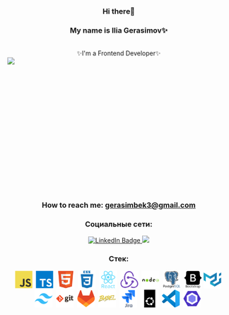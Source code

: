 <div  align="center">
  
### Hi there👋
### My name is Ilia Gerasimov✨
</br>
✨I'm a Frontend Developer✨
</div>

<div align="center">
  <img src="https://camo.githubusercontent.com/5ddf73ad3a205111cf8c686f687fc216c2946a75005718c8da5b837ad9de78c9/68747470733a2f2f7468756d62732e6766796361742e636f6d2f4576696c4e657874446576696c666973682d736d616c6c2e676966" style="display: block; opacity: 1; width="600" height="300"/>
 </div>

### <div align="center">How to reach me: gerasimbek3@gmail.com</div>

<div id="badges"  align="center">
  
### Социальные сети:
  <a href="https://www.linkedin.com/in/mrgeras/">
    <img src="https://img.shields.io/badge/LinkedIn-blue?style=for-the-badge&logo=linkedin&logoColor=white" alt="LinkedIn Badge"/>
      </a>
  <a href="https://t.me/Gerasimov_Ilia">
  <img src="https://camo.githubusercontent.com/cf4ed981404024c1adfc79d5575c4edf1836c4fe36b24b03383ece888cef7e29/68747470733a2f2f696d672e736869656c64732e696f2f62616467652f54656c656772616d2d3243413545303f7374796c653d666f722d7468652d6261646765266c6f676f3d74656c656772616d266c6f676f436f6c6f723d7768697465" data-canonical-src="https://img.shields.io/badge/Telegram-2CA5E0?style=for-the-badge&amp;logo=telegram&amp;logoColor=white" style="max-width: 100%;">
    </a>
  
### Стек:
<div  align="center">
  <img src="https://github.com/devicons/devicon/blob/master/icons/javascript/javascript-original.svg" title="JavaScript" alt="JavaScript" width="40" height="40"/>&nbsp;
  <img src="https://raw.githubusercontent.com/devicons/devicon/master/icons/typescript/typescript-original.svg" alt="typescript" width="40" height="40" style="max-width: 100%"/>&nbsp;
  <img src="https://github.com/devicons/devicon/blob/master/icons/html5/html5-original.svg" title="HTML5" alt="HTML" width="40" height="40"/>&nbsp;
  <img src="https://github.com/devicons/devicon/blob/master/icons/css3/css3-plain-wordmark.svg"  title="CSS3" alt="CSS" width="40" height="40"/>&nbsp;
  <img src="https://github.com/devicons/devicon/blob/master/icons/react/react-original-wordmark.svg" title="React" alt="React" width="40" height="40"/>&nbsp;
  <img src="https://github.com/devicons/devicon/blob/master/icons/redux/redux-original.svg" title="Redux" alt="Redux " width="40" height="40"/>&nbsp;
  <img src="https://github.com/devicons/devicon/blob/master/icons/nodejs/nodejs-original-wordmark.svg" title="NodeJS" alt="NodeJS" width="40" height="40"/>&nbsp;
  <img src="https://raw.githubusercontent.com/devicons/devicon/master/icons/postgresql/postgresql-original-wordmark.svg" alt="postgresql" width="40" height="40" style="max-width: 100%"/>&nbsp;
  <img src="https://raw.githubusercontent.com/devicons/devicon/master/icons/bootstrap/bootstrap-plain-wordmark.svg" alt="bootstrap" width="40" height="40" style="max-width: 100%"/>
  <img src="https://github.com/devicons/devicon/blob/master/icons/materialui/materialui-original.svg" title="Material UI" alt="Material UI" width="40" height="40"/>&nbsp;
  <img src="https://github.com/devicons/devicon/blob/master/icons/tailwindcss/tailwindcss-plain.svg" title="TailWind" alt="TailWind" width="40" height="40"/>&nbsp;
  <img src="https://github.com/devicons/devicon/blob/master/icons/git/git-original-wordmark.svg" title="Git" **alt="Git" width="40" height="40"/>&nbsp;
  <img src="https://github.com/devicons/devicon/blob/master/icons/gitlab/gitlab-original.svg" title="GitLab" alt="GitLab" width="40" height="40"/>&nbsp;
  <img src="https://github.com/devicons/devicon/blob/master/icons/babel/babel-original.svg" title="Babel" alt="Babel" width="40" height="40"/>&nbsp;
  <img src="https://github.com/devicons/devicon/blob/master/icons/jira/jira-original-wordmark.svg" title="Jira" alt="Jira" width="40" height="40"/>&nbsp;
  <img src="https://github.com/devicons/devicon/blob/master/icons/ubuntu/ubuntu-plain.svg" title="Ubuntu" alt="Ubuntu" width="40" height="40"/>&nbsp;
  <img src="https://github.com/devicons/devicon/blob/master/icons/vscode/vscode-original.svg" title="VSCode" alt="VSCode" width="40" height="40"/>&nbsp;
  <img src="https://github.com/devicons/devicon/blob/master/icons/eslint/eslint-original.svg" title="ESLint" alt="ESLint" width="40" height="40"/>&nbsp;
</div>
